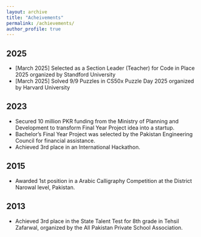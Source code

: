 ```yaml
---
layout: archive
title: "Acheivements"
permalink: /achievements/
author_profile: true
---
```


## 2025
* [March 2025] Selected as a Section Leader (Teacher) for Code in Place 2025 organized by Standford University
* [March 2025] Solved 9/9 Puzzles in CS50x Puzzle Day 2025 organized by Harvard University

## 2023
* Secured 10 million PKR funding from the Ministry of Planning and Development to transform Final Year Project idea into a startup.
* Bachelor’s Final Year Project was selected by the Pakistan Engineering Council for financial assistance.
* Achieved 3rd place in an International Hackathon.

## 2015
* Awarded 1st position in a Arabic Calligraphy Competition at the District Narowal level, Pakistan.

## 2013
* Achieved 3rd place in the State Talent Test for 8th grade in Tehsil Zafarwal, organized by the All Pakistan Private School Association.
